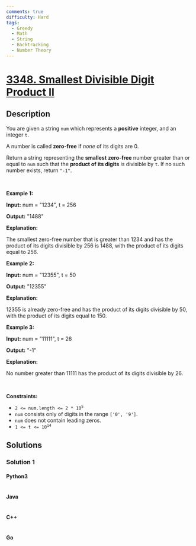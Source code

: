 ```yaml
---
comments: true
difficulty: Hard
tags:
  - Greedy
  - Math
  - String
  - Backtracking
  - Number Theory
---
```


<!-- problem:start -->

# [3348. Smallest Divisible Digit Product II](https://leetcode.com/problems/smallest-divisible-digit-product-ii)

## Description

<!-- description:start -->

<p>You are given a string <code>num</code> which represents a <strong>positive</strong> integer, and an integer <code>t</code>.</p>

<p>A number is called <strong>zero-free</strong> if <em>none</em> of its digits are 0.</p>

<p>Return a string representing the <strong>smallest</strong> <strong>zero-free</strong> number greater than or equal to <code>num</code> such that the <strong>product of its digits</strong> is divisible by <code>t</code>. If no such number exists, return <code>&quot;-1&quot;</code>.</p>

<p>&nbsp;</p>
<p><strong class="example">Example 1:</strong></p>

<div class="example-block">
<p><strong>Input:</strong> <span class="example-io">num = &quot;1234&quot;, t = 256</span></p>

<p><strong>Output:</strong> <span class="example-io">&quot;1488&quot;</span></p>

<p><strong>Explanation:</strong></p>

<p>The smallest zero-free number that is greater than 1234 and has the product of its digits divisible by 256 is 1488, with the product of its digits equal to 256.</p>
</div>

<p><strong class="example">Example 2:</strong></p>

<div class="example-block">
<p><strong>Input:</strong> <span class="example-io">num = &quot;12355&quot;, t = 50</span></p>

<p><strong>Output:</strong> <span class="example-io">&quot;12355&quot;</span></p>

<p><strong>Explanation:</strong></p>

<p>12355 is already zero-free and has the product of its digits divisible by 50, with the product of its digits equal to 150.</p>
</div>

<p><strong class="example">Example 3:</strong></p>

<div class="example-block">
<p><strong>Input:</strong> <span class="example-io">num = &quot;11111&quot;, t = 26</span></p>

<p><strong>Output:</strong> <span class="example-io">&quot;-1&quot;</span></p>

<p><strong>Explanation:</strong></p>

<p>No number greater than 11111 has the product of its digits divisible by 26.</p>
</div>

<p>&nbsp;</p>
<p><strong>Constraints:</strong></p>

<ul>
	<li><code>2 &lt;= num.length &lt;= 2 * 10<sup>5</sup></code></li>
	<li><code>num</code> consists only of digits in the range <code>[&#39;0&#39;, &#39;9&#39;]</code>.</li>
	<li><code>num</code> does not contain leading zeros.</li>
	<li><code>1 &lt;= t &lt;= 10<sup>14</sup></code></li>
</ul>

<!-- description:end -->

## Solutions

<!-- solution:start -->

### Solution 1

<!-- tabs:start -->

#### Python3

```python

```

#### Java

```java

```

#### C++

```cpp

```

#### Go

```go

```

<!-- tabs:end -->

<!-- solution:end -->

<!-- problem:end -->
